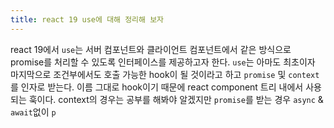 ```yaml
---
title: react 19 use에 대해 정리해 보자
---
```

react 19에서 `use`는 서버 컴포넌트와 클라이언트 컴포넌트에서 같은 방식으로 promise를 처리할 수 있도록 인터페이스를 제공하고자 한다. `use`는 아마도 최초이자 마지막으로 조건부에서도 호출 가능한 hook이 될 것이라고 하고 `promise` 및 `context`를 인자로 받는다. 이름 그대로 hook이기 때문에 react component 트리 내에서 사용되는 훅이다.
context의 경우는 공부를 해봐야 알겠지만 `promise`를 받는 경우 `async` & `await`없이 `p`